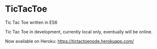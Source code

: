 # TicTacToe
Tic Tac Toe written in ES6

Tic Tac Toe in development, currently local only, eventually will be online.

Now available on Heroku: https://tictactoenode.herokuapp.com/
